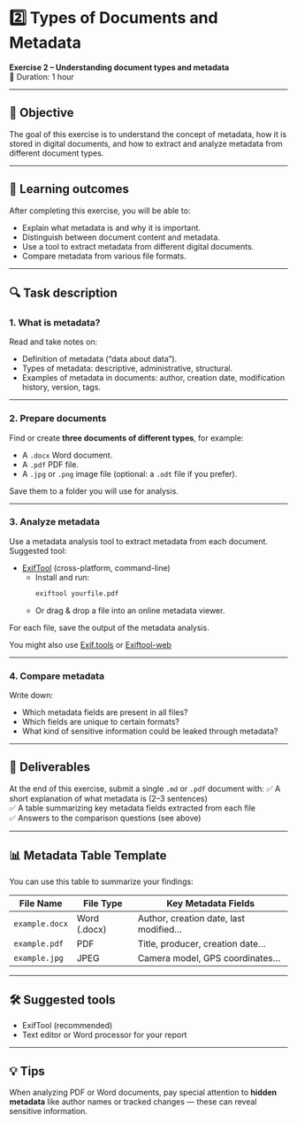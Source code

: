 # 2️⃣ Types of Documents and Metadata

**Exercise 2 – Understanding document types and metadata**  
📅 Duration: 1 hour

---

## 🎯 Objective

The goal of this exercise is to understand the concept of metadata, how it is stored in digital documents, and how to extract and analyze metadata from different document types.

---

## 📝 Learning outcomes

After completing this exercise, you will be able to:
- Explain what metadata is and why it is important.
- Distinguish between document content and metadata.
- Use a tool to extract metadata from different digital documents.
- Compare metadata from various file formats.

---

## 🔍 Task description

### 1. **What is metadata?**
Read and take notes on:
- Definition of metadata (“data about data”).
- Types of metadata: descriptive, administrative, structural.
- Examples of metadata in documents: author, creation date, modification history, version, tags.

---

### 2. **Prepare documents**
Find or create **three documents of different types**, for example:
- A `.docx` Word document.
- A `.pdf` PDF file.
- A `.jpg` or `.png` image file (optional: a `.odt` file if you prefer).

Save them to a folder you will use for analysis.

---

### 3. **Analyze metadata**
Use a metadata analysis tool to extract metadata from each document. Suggested tool:
- [ExifTool](https://exiftool.org/) (cross-platform, command-line)
  - Install and run:  
    ```bash
    exiftool yourfile.pdf
    ```
  - Or drag & drop a file into an online metadata viewer.

For each file, save the output of the metadata analysis.

You might also use [Exif.tools](https://exif.tools/) or [Exiftool-web](https://exiftool.lucasgelfond.online/)

---

### 4. **Compare metadata**
Write down:
- Which metadata fields are present in all files?
- Which fields are unique to certain formats?
- What kind of sensitive information could be leaked through metadata?

---

## 📄 Deliverables

At the end of this exercise, submit a single `.md` or `.pdf` document with:
✅ A short explanation of what metadata is (2–3 sentences)  
✅ A table summarizing key metadata fields extracted from each file  
✅ Answers to the comparison questions (see above)

---

## 📊 Metadata Table Template

You can use this table to summarize your findings:

| File Name         | File Type   | Key Metadata Fields                     |
|--------------------|-------------|-----------------------------------------|
| `example.docx`     | Word (.docx)| Author, creation date, last modified… |
| `example.pdf`      | PDF         | Title, producer, creation date…       |
| `example.jpg`      | JPEG        | Camera model, GPS coordinates…        |

---

## 🛠️ Suggested tools

- ExifTool (recommended)
- Text editor or Word processor for your report

---

## 💡 Tips

When analyzing PDF or Word documents, pay special attention to **hidden metadata** like author names or tracked changes — these can reveal sensitive information.
